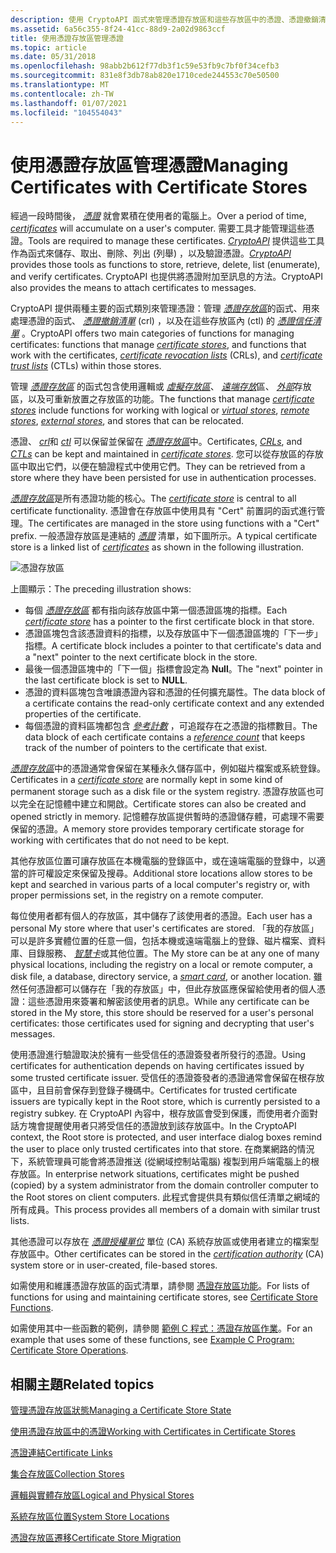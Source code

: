 ```yaml
---
description: 使用 CryptoAPI 函式來管理憑證存放區和這些存放區中的憑證、憑證撤銷清單，以及憑證信任清單。
ms.assetid: 6a56c355-8f24-41cc-88d9-2a02d9863ccf
title: 使用憑證存放區管理憑證
ms.topic: article
ms.date: 05/31/2018
ms.openlocfilehash: 98abb2b612f77db3f1c59e53fb9c7bf0f34cefb3
ms.sourcegitcommit: 831e8f3db78ab820e1710cede244553c70e50500
ms.translationtype: MT
ms.contentlocale: zh-TW
ms.lasthandoff: 01/07/2021
ms.locfileid: "104554043"
---
```

# <a name="managing-certificates-with-certificate-stores"></a><span data-ttu-id="0b3e8-103">使用憑證存放區管理憑證</span><span class="sxs-lookup"><span data-stu-id="0b3e8-103">Managing Certificates with Certificate Stores</span></span>

<span data-ttu-id="0b3e8-104">經過一段時間後， [*憑證*](../secgloss/c-gly.md) 就會累積在使用者的電腦上。</span><span class="sxs-lookup"><span data-stu-id="0b3e8-104">Over a period of time, [*certificates*](../secgloss/c-gly.md) will accumulate on a user's computer.</span></span> <span data-ttu-id="0b3e8-105">需要工具才能管理這些憑證。</span><span class="sxs-lookup"><span data-stu-id="0b3e8-105">Tools are required to manage these certificates.</span></span> <span data-ttu-id="0b3e8-106">[*CryptoAPI*](../secgloss/c-gly.md) 提供這些工具作為函式來儲存、取出、刪除、列出 (列舉) ，以及驗證憑證。</span><span class="sxs-lookup"><span data-stu-id="0b3e8-106">[*CryptoAPI*](../secgloss/c-gly.md) provides those tools as functions to store, retrieve, delete, list (enumerate), and verify certificates.</span></span> <span data-ttu-id="0b3e8-107">CryptoAPI 也提供將憑證附加至訊息的方法。</span><span class="sxs-lookup"><span data-stu-id="0b3e8-107">CryptoAPI also provides the means to attach certificates to messages.</span></span>

<span data-ttu-id="0b3e8-108">CryptoAPI 提供兩種主要的函式類別來管理憑證：管理 [*憑證存放區*](../secgloss/c-gly.md)的函式、用來處理憑證的函式、 [*憑證撤銷清單*](../secgloss/c-gly.md) (crl) ，以及在這些存放區內 (ctl) 的 [*憑證信任清單*](../secgloss/c-gly.md) 。</span><span class="sxs-lookup"><span data-stu-id="0b3e8-108">CryptoAPI offers two main categories of functions for managing certificates: functions that manage [*certificate stores*](../secgloss/c-gly.md), and functions that work with the certificates, [*certificate revocation lists*](../secgloss/c-gly.md) (CRLs), and [*certificate trust lists*](../secgloss/c-gly.md) (CTLs) within those stores.</span></span>

<span data-ttu-id="0b3e8-109">管理 [*憑證存放區*](../secgloss/c-gly.md) 的函式包含使用邏輯或 [*虛擬存放區*](../secgloss/v-gly.md)、 [*遠端存放*](../secgloss/r-gly.md)區、 [*外部*](../secgloss/e-gly.md)存放區，以及可重新放置之存放區的功能。</span><span class="sxs-lookup"><span data-stu-id="0b3e8-109">The functions that manage [*certificate stores*](../secgloss/c-gly.md) include functions for working with logical or [*virtual stores*](../secgloss/v-gly.md), [*remote stores*](../secgloss/r-gly.md), [*external stores*](../secgloss/e-gly.md), and stores that can be relocated.</span></span>

<span data-ttu-id="0b3e8-110">憑證、 [*crl*](../secgloss/c-gly.md)和 [*ctl*](../secgloss/c-gly.md) 可以保留並保留在 [*憑證存放區*](../secgloss/c-gly.md)中。</span><span class="sxs-lookup"><span data-stu-id="0b3e8-110">Certificates, [*CRLs*](../secgloss/c-gly.md), and [*CTLs*](../secgloss/c-gly.md) can be kept and maintained in [*certificate stores*](../secgloss/c-gly.md).</span></span> <span data-ttu-id="0b3e8-111">您可以從存放區的存放區中取出它們，以便在驗證程式中使用它們。</span><span class="sxs-lookup"><span data-stu-id="0b3e8-111">They can be retrieved from a store where they have been persisted for use in authentication processes.</span></span>

<span data-ttu-id="0b3e8-112">[*憑證存放區*](../secgloss/c-gly.md)是所有憑證功能的核心。</span><span class="sxs-lookup"><span data-stu-id="0b3e8-112">The [*certificate store*](../secgloss/c-gly.md) is central to all certificate functionality.</span></span> <span data-ttu-id="0b3e8-113">憑證會在存放區中使用具有 "Cert" 前置詞的函式進行管理。</span><span class="sxs-lookup"><span data-stu-id="0b3e8-113">The certificates are managed in the store using functions with a "Cert" prefix.</span></span> <span data-ttu-id="0b3e8-114">一般憑證存放區是連結的 [*憑證*](../secgloss/c-gly.md) 清單，如下圖所示。</span><span class="sxs-lookup"><span data-stu-id="0b3e8-114">A typical certificate store is a linked list of [*certificates*](../secgloss/c-gly.md) as shown in the following illustration.</span></span>

![憑證存放區](images/certstore1.png)

<span data-ttu-id="0b3e8-116">上圖顯示：</span><span class="sxs-lookup"><span data-stu-id="0b3e8-116">The preceding illustration shows:</span></span>

-   <span data-ttu-id="0b3e8-117">每個 [*憑證存放區*](../secgloss/c-gly.md) 都有指向該存放區中第一個憑證區塊的指標。</span><span class="sxs-lookup"><span data-stu-id="0b3e8-117">Each [*certificate store*](../secgloss/c-gly.md) has a pointer to the first certificate block in that store.</span></span>
-   <span data-ttu-id="0b3e8-118">憑證區塊包含該憑證資料的指標，以及存放區中下一個憑證區塊的「下一步」指標。</span><span class="sxs-lookup"><span data-stu-id="0b3e8-118">A certificate block includes a pointer to that certificate's data and a "next" pointer to the next certificate block in the store.</span></span>
-   <span data-ttu-id="0b3e8-119">最後一個憑證區塊中的「下一個」指標會設定為 **Null**。</span><span class="sxs-lookup"><span data-stu-id="0b3e8-119">The "next" pointer in the last certificate block is set to **NULL**.</span></span>
-   <span data-ttu-id="0b3e8-120">憑證的資料區塊包含唯讀憑證內容和憑證的任何擴充屬性。</span><span class="sxs-lookup"><span data-stu-id="0b3e8-120">The data block of a certificate contains the read-only certificate context and any extended properties of the certificate.</span></span>
-   <span data-ttu-id="0b3e8-121">每個憑證的資料區塊都包含 [*參考計數*](../secgloss/r-gly.md) ，可追蹤存在之憑證的指標數目。</span><span class="sxs-lookup"><span data-stu-id="0b3e8-121">The data block of each certificate contains a [*reference count*](../secgloss/r-gly.md) that keeps track of the number of pointers to the certificate that exist.</span></span>

<span data-ttu-id="0b3e8-122">[*憑證存放區*](../secgloss/c-gly.md)中的憑證通常會保留在某種永久儲存區中，例如磁片檔案或系統登錄。</span><span class="sxs-lookup"><span data-stu-id="0b3e8-122">Certificates in a [*certificate store*](../secgloss/c-gly.md) are normally kept in some kind of permanent storage such as a disk file or the system registry.</span></span> <span data-ttu-id="0b3e8-123">憑證存放區也可以完全在記憶體中建立和開啟。</span><span class="sxs-lookup"><span data-stu-id="0b3e8-123">Certificate stores can also be created and opened strictly in memory.</span></span> <span data-ttu-id="0b3e8-124">記憶體存放區提供暫時的憑證儲存體，可處理不需要保留的憑證。</span><span class="sxs-lookup"><span data-stu-id="0b3e8-124">A memory store provides temporary certificate storage for working with certificates that do not need to be kept.</span></span>

<span data-ttu-id="0b3e8-125">其他存放區位置可讓存放區在本機電腦的登錄區中，或在遠端電腦的登錄中，以適當的許可權設定來保留及搜尋。</span><span class="sxs-lookup"><span data-stu-id="0b3e8-125">Additional store locations allow stores to be kept and searched in various parts of a local computer's registry or, with proper permissions set, in the registry on a remote computer.</span></span>

<span data-ttu-id="0b3e8-126">每位使用者都有個人的存放區，其中儲存了該使用者的憑證。</span><span class="sxs-lookup"><span data-stu-id="0b3e8-126">Each user has a personal My store where that user's certificates are stored.</span></span> <span data-ttu-id="0b3e8-127">「我的存放區」可以是許多實體位置的任意一個，包括本機或遠端電腦上的登錄、磁片檔案、資料庫、目錄服務、 [*智慧卡*](../secgloss/s-gly.md)或其他位置。</span><span class="sxs-lookup"><span data-stu-id="0b3e8-127">The My store can be at any one of many physical locations, including the registry on a local or remote computer, a disk file, a database, directory service, a [*smart card*](../secgloss/s-gly.md), or another location.</span></span> <span data-ttu-id="0b3e8-128">雖然任何憑證都可以儲存在「我的存放區」中，但此存放區應保留給使用者的個人憑證：這些憑證用來簽署和解密該使用者的訊息。</span><span class="sxs-lookup"><span data-stu-id="0b3e8-128">While any certificate can be stored in the My store, this store should be reserved for a user's personal certificates: those certificates used for signing and decrypting that user's messages.</span></span>

<span data-ttu-id="0b3e8-129">使用憑證進行驗證取決於擁有一些受信任的憑證簽發者所發行的憑證。</span><span class="sxs-lookup"><span data-stu-id="0b3e8-129">Using certificates for authentication depends on having certificates issued by some trusted certificate issuer.</span></span> <span data-ttu-id="0b3e8-130">受信任的憑證簽發者的憑證通常會保留在根存放區中，且目前會保存到登錄子機碼中。</span><span class="sxs-lookup"><span data-stu-id="0b3e8-130">Certificates for trusted certificate issuers are typically kept in the Root store, which is currently persisted to a registry subkey.</span></span> <span data-ttu-id="0b3e8-131">在 CryptoAPI 內容中，根存放區會受到保護，而使用者介面對話方塊會提醒使用者只將受信任的憑證放到該存放區中。</span><span class="sxs-lookup"><span data-stu-id="0b3e8-131">In the CryptoAPI context, the Root store is protected, and user interface dialog boxes remind the user to place only trusted certificates into that store.</span></span> <span data-ttu-id="0b3e8-132">在商業網路的情況下，系統管理員可能會將憑證推送 (從網域控制站電腦) 複製到用戶端電腦上的根存放區。</span><span class="sxs-lookup"><span data-stu-id="0b3e8-132">In enterprise network situations, certificates might be pushed (copied) by a system administrator from the domain controller computer to the Root stores on client computers.</span></span> <span data-ttu-id="0b3e8-133">此程式會提供具有類似信任清單之網域的所有成員。</span><span class="sxs-lookup"><span data-stu-id="0b3e8-133">This process provides all members of a domain with similar trust lists.</span></span>

<span data-ttu-id="0b3e8-134">其他憑證可以存放在 [*憑證授權單位*](../secgloss/c-gly.md) 單位 (CA) 系統存放區或使用者建立的檔案型存放區中。</span><span class="sxs-lookup"><span data-stu-id="0b3e8-134">Other certificates can be stored in the [*certification authority*](../secgloss/c-gly.md) (CA) system store or in user-created, file-based stores.</span></span>

<span data-ttu-id="0b3e8-135">如需使用和維護憑證存放區的函式清單，請參閱 [憑證存放區功能](cryptography-functions.md)。</span><span class="sxs-lookup"><span data-stu-id="0b3e8-135">For lists of functions for using and maintaining certificate stores, see [Certificate Store Functions](cryptography-functions.md).</span></span>

<span data-ttu-id="0b3e8-136">如需使用其中一些函數的範例，請參閱 [範例 C 程式：憑證存放區作業](example-c-program-certificate-store-operations.md)。</span><span class="sxs-lookup"><span data-stu-id="0b3e8-136">For an example that uses some of these functions, see [Example C Program: Certificate Store Operations](example-c-program-certificate-store-operations.md).</span></span>

## <a name="related-topics"></a><span data-ttu-id="0b3e8-137">相關主題</span><span class="sxs-lookup"><span data-stu-id="0b3e8-137">Related topics</span></span>

<dl> <dt>

[<span data-ttu-id="0b3e8-138">管理憑證存放區狀態</span><span class="sxs-lookup"><span data-stu-id="0b3e8-138">Managing a Certificate Store State</span></span>](managing-a-certificate-store-state.md)
</dt> <dt>

[<span data-ttu-id="0b3e8-139">使用憑證存放區中的憑證</span><span class="sxs-lookup"><span data-stu-id="0b3e8-139">Working with Certificates in Certificate Stores</span></span>](working-with-certificates-in-certificate-stores.md)
</dt> <dt>

[<span data-ttu-id="0b3e8-140">憑證連結</span><span class="sxs-lookup"><span data-stu-id="0b3e8-140">Certificate Links</span></span>](certificate-links.md)
</dt> <dt>

[<span data-ttu-id="0b3e8-141">集合存放區</span><span class="sxs-lookup"><span data-stu-id="0b3e8-141">Collection Stores</span></span>](collection-stores.md)
</dt> <dt>

[<span data-ttu-id="0b3e8-142">邏輯與實體存放區</span><span class="sxs-lookup"><span data-stu-id="0b3e8-142">Logical and Physical Stores</span></span>](logical-and-physical-stores.md)
</dt> <dt>

[<span data-ttu-id="0b3e8-143">系統存放區位置</span><span class="sxs-lookup"><span data-stu-id="0b3e8-143">System Store Locations</span></span>](system-store-locations.md)
</dt> <dt>

[<span data-ttu-id="0b3e8-144">憑證存放區遷移</span><span class="sxs-lookup"><span data-stu-id="0b3e8-144">Certificate Store Migration</span></span>](certificate-store-migration.md)
</dt> </dl>

 

 
